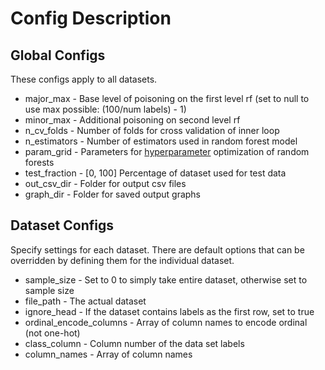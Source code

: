 # Config Description

## Global Configs

These configs apply to all datasets.

* major_max - Base level of poisoning on the first level rf (set to null to use max possible: (100/num labels) - 1)
* minor_max - Additional poisoning on second level rf
* n_cv_folds - Number of folds for cross validation of inner loop
* n_estimators - Number of estimators used in random forest model
* param_grid - Parameters for [hyperparameter](https://scikit-learn.org/stable/modules/ensemble.html#random-forest-parameters) optimization of random forests
* test_fraction - \[0, 100\] Percentage of dataset used for test data 
* out_csv_dir - Folder for output csv files
* graph_dir - Folder for saved output graphs

## Dataset Configs

Specify settings for each dataset. There are default options that can be overridden by defining them for the individual dataset.

* sample_size - Set to 0 to simply take entire dataset, otherwise set to sample size
* file_path - The actual dataset
* ignore_head - If the dataset contains labels as the first row, set to true
* ordinal_encode_columns - Array of column names to encode ordinal (not one-hot)
* class_column - Column number of the data set labels
* column_names - Array of column names
